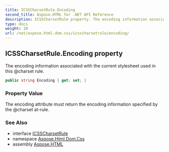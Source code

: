 ```yaml
---
title: ICSSCharsetRule.Encoding
second_title: Aspose.HTML for .NET API Reference
description: ICSSCharsetRule property. The encoding information associated with the current stylesheet used in this charset rule
type: docs
weight: 10
url: /net/aspose.html.dom.css/icsscharsetrule/encoding/
---
```

## ICSSCharsetRule.Encoding property

The encoding information associated with the current stylesheet used in this @charset rule.

```csharp
public string Encoding { get; set; }
```

### Property Value

The encoding attribute must return the encoding information specified by the @charset at-rule.

### See Also

* interface [ICSSCharsetRule](../)
* namespace [Aspose.Html.Dom.Css](../../../aspose.html.dom.css/)
* assembly [Aspose.HTML](../../../)
